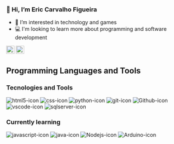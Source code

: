 ### 👋 Hi, I’m Eric Carvalho Figueira 
- 👀 I’m interested in technology and games
- 💻 I'm looking to learn more about programming and software development


[<img alt="GitHub followers" src="https://img.shields.io/github/followers/eric-figueira?label=Follow&style=social" height="22" title="Follow me"/>][github]
[<img alt="Send an email to Eric" src="https://img.shields.io/badge/-Gmail-c14438?style=flat&logo=Gmail&logoColor=white" height="22" title="eric.figueira.07@gmail.com" />][email]

[github]: https://github.com/eric-figueira
[email]: mailto:eric.figueira.07@gmail.com


<!---
eric-figueira/eric-figueira is a ✨ special ✨ repository because its `README.md` (this file) appears on your GitHub profile.
You can click the Preview link to take a look at your changes.
--->

## Programming Languages and Tools 

### Tecnologies and Tools
<p>
  <img alt="html5-icon" src="https://img.shields.io/badge/-HTML5-E34F26?style=flat-square&logo=html5&logoColor=white" />
  <img alt="css-icon" src = "https://img.shields.io/badge/-CSS3-1572B6?style=flat-square&logo=css3&logoColor=white">
  <img alt="python-icon" src = "https://img.shields.io/badge/-python-yellow?style=flat-square&logo=python&logoColor=white">
  <img alt="git-icon" src="https://img.shields.io/badge/-Git-F05032?style=flat-square&logo=git&logoColor=white" />
  <img alt="Github-icon" src="http://img.shields.io/badge/-Github-000000?style=flat-square&logo=github&logoColor=FFFFFF"> 
  <img alt="vscode-icon" src="http://img.shields.io/badge/-VS%20Code-007ACC?style=flat-square&logo=visual%20studio%20code&logoColor=white">
  <img alt="sqlserver-icon" src="https://img.shields.io/badge/Microsoft_SQL_Server-CC2927?style=flat-square&logo=microsoft-sql-server&logoColor=white">
</p>

### Currently learning

<p> 
  <img alt="javascript-icon" src="https://img.shields.io/badge/-JavaScript-eed718?style=flat-square&logo=javascript&logoColor=ffffff">
  <img alt="java-icon" src="http://img.shields.io/badge/-Java-F89820?style=flat-square&logo=java&logoColor=white">
  <img alt="Nodejs-icon" src="https://img.shields.io/badge/-Nodejs-43853d?style=flat-square&logo=Node.js&logoColor=white" />
  <img alt="Arduino-icon" src="https://img.shields.io/badge/-Arduino-00979D?style=flat-square&logo=Arduino&logoColor=white">
</p>

##  
